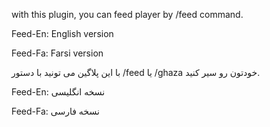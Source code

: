 with this plugin, you can feed player by /feed command.


Feed-En: English version

Feed-Fa: Farsi version

با این پلاگین می تونید با دستور /feed یا /ghaza خودتون رو سیر کنید.


Feed-En: نسخه انگلیسی

Feed-Fa: نسخه فارسی
